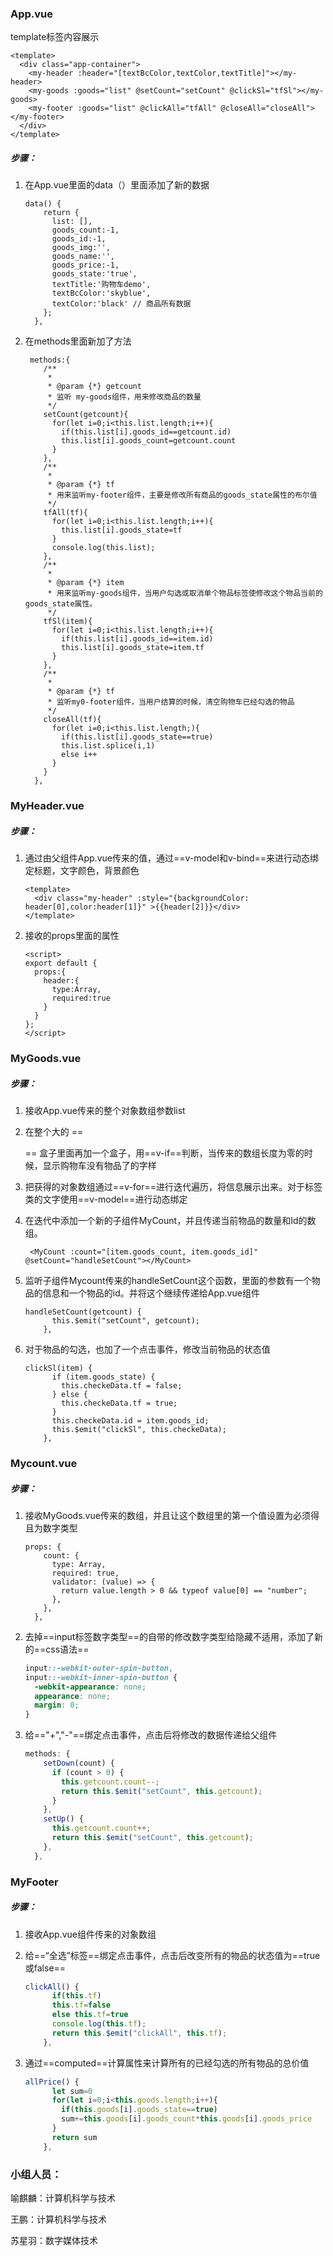 ### App.vue   

template标签内容展示

```vue
<template>
  <div class="app-container">
    <my-header :header="[textBcColor,textColor,textTitle]"></my-header>
    <my-goods :goods="list" @setCount="setCount" @clickSl="tfSl"></my-goods>
    <my-footer :goods="list" @clickAll="tfAll" @closeAll="closeAll"></my-footer>
  </div>
</template>
```

##### 步骤：

1. 在App.vue里面的data（）里面添加了新的数据

   ```vue
   data() {
       return {
         list: [],
         goods_count:-1,
         goods_id:-1,
         goods_img:'',
         goods_name:'',
         goods_price:-1,
         goods_state:'true',
         textTitle:'购物车demo',
         textBcColor:'skyblue',
         textColor:'black' // 商品所有数据
       };
     },
   ```

2. 在methods里面新加了方法

   ```vue
    methods:{
       /**
        * 
        * @param {*} getcount
        * 监听 my-goods组件，用来修改商品的数量
        */
       setCount(getcount){
         for(let i=0;i<this.list.length;i++){
           if(this.list[i].goods_id==getcount.id)
           this.list[i].goods_count=getcount.count
         }
       },
       /**
        * 
        * @param {*} tf
        * 用来监听my-footer组件，主要是修改所有商品的goods_state属性的布尔值 
        */
       tfAll(tf){
         for(let i=0;i<this.list.length;i++){
           this.list[i].goods_state=tf
         }
         console.log(this.list);
       },
       /**
        * 
        * @param {*} item
        * 用来监听my-goods组件，当用户勾选或取消单个物品标签使修改这个物品当前的goods_state属性。 
        */
       tfSl(item){
         for(let i=0;i<this.list.length;i++){
           if(this.list[i].goods_id==item.id)
           this.list[i].goods_state=item.tf
         }
       },
       /**
        * 
        * @param {*} tf
        * 监听my0-footer组件，当用户结算的时候，清空购物车已经勾选的物品 
        */
       closeAll(tf){
         for(let i=0;i<this.list.length;){
           if(this.list[i].goods_state==true)
           this.list.splice(i,1)
           else i++
         }
       }
     },
   ```

   

### MyHeader.vue

##### 步骤：

1. 通过由父组件App.vue传来的值，通过==v-model和v-bind==来进行动态绑定标题，文字颜色，背景颜色

   ```vue
   <template>
     <div class="my-header" :style="{backgroundColor: header[0],color:header[1]}" >{{header[2]}}</div>
   </template>
   ```

2. 接收的props里面的属性

   ```vue
   <script>
   export default {
     props:{
       header:{
         type:Array,
         required:true
       }
     }
   };
   </script>
   ```



### MyGoods.vue

##### 步骤：

1. 接收App.vue传来的整个对象数组参数list

2. 在整个大的 ==<div>==  盒子里面再加一个盒子，用==v-if==判断，当传来的数组长度为零的时候，显示购物车没有物品了的字样

3. 把获得的对象数组通过==v-for==进行迭代遍历，将信息展示出来。对于标签类的文字使用==v-model==进行动态绑定

4. 在迭代中添加一个新的子组件MyCount，并且传递当前物品的数量和Id的数组。

   ```vue
    <MyCount :count="[item.goods_count, item.goods_id]" @setCount="handleSetCount"></MyCount>
   ```

5. 监听子组件Mycount传来的handleSetCount这个函数，里面的参数有一个物品的信息和一个物品的id。并将这个继续传递给App.vue组件

   ```vue
   handleSetCount(getcount) {
         this.$emit("setCount", getcount);
       },
   ```

6. 对于物品的勾选，也加了一个点击事件，修改当前物品的状态值

   ```vue
   clickSl(item) {
         if (item.goods_state) {
           this.checkeData.tf = false;
         } else {
           this.checkeData.tf = true;
         }
         this.checkeData.id = item.goods_id;
         this.$emit("clickSl", this.checkeData);
       },
   ```





### Mycount.vue

##### 步骤：

1. 接收MyGoods.vue传来的数组，并且让这个数组里的第一个值设置为必须得且为数字类型

   ```vue
   props: {
       count: {
         type: Array,
         required: true,
         validator: (value) => {
           return value.length > 0 && typeof value[0] == "number";
         },
       },
     },
   ```

2. 去掉==input标签数字类型==的自带的修改数字类型给隐藏不适用，添加了新的==css语法==

   ```css
   input::-webkit-outer-spin-button,
   input::-webkit-inner-spin-button {
     -webkit-appearance: none;
     appearance: none;
     margin: 0;
   }
   ```

3. 给=="+","-"==绑定点击事件，点击后将修改的数据传递给父组件

   ```javascript
   methods: {
       setDown(count) {
         if (count > 0) {
           this.getcount.count--;
           return this.$emit("setCount", this.getcount);
         }
       },
       setUp() {
         this.getcount.count++;
         return this.$emit("setCount", this.getcount);
       },
     },
   ```



### MyFooter

##### 步骤：

1. 接收App.vue组件传来的对象数组

2. 给==“全选”标签==绑定点击事件，点击后改变所有的物品的状态值为==true或false==

   ```javascript
   clickAll() {
         if(this.tf)
         this.tf=false
         else this.tf=true
         console.log(this.tf);
         return this.$emit("clickAll", this.tf);
       },
   ```

3. 通过==computed==计算属性来计算所有的已经勾选的所有物品的总价值

   ```JavaScript
   allPrice() {
         let sum=0
         for(let i=0;i<this.goods.length;i++){
           if(this.goods[i].goods_state==true)
           sum+=this.goods[i].goods_count*this.goods[i].goods_price
         }
         return sum
       },
   ```



### 小组人员：

喻麒麟：计算机科学与技术

王鹏：计算机科学与技术

苏星羽：数字媒体技术

